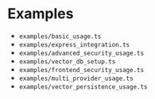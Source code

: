 # Examples

- `examples/basic_usage.ts`
- `examples/express_integration.ts`
- `examples/advanced_security_usage.ts`
- `examples/vector_db_setup.ts`
- `examples/frontend_security_usage.ts`
- `examples/multi_provider_usage.ts`
- `examples/vector_persistence_usage.ts`
